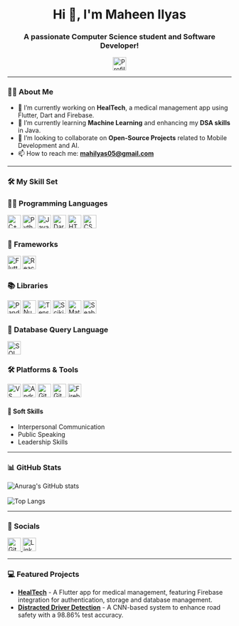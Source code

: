 <h1 align="center">Hi 👋, I'm Maheen Ilyas</h1>
<h3 align="center">A passionate Computer Science student and Software Developer!</h3>

<p align="center">
  <img src="https://komarev.com/ghpvc/?username=Maheen-Ilyas&style=for-the-badge" alt="Profile views" height="30"/>
</p>

---

### 👩‍💻 About Me

- 🔭 I’m currently working on **HealTech**, a medical management app using Flutter, Dart and Firebase.
- 🌱 I’m currently learning **Machine Learning** and enhancing my **DSA skills** in Java.
- 👯 I’m looking to collaborate on **Open-Source Projects** related to Mobile Development and AI.
- 📫 How to reach me: **mahilyas05@gmail.com**

---

### 🛠️ My Skill Set

### 👨‍💻 Programming Languages
<p align="left">
  <img src="https://img.shields.io/badge/C++-00599C?style=for-the-badge&logo=c%2B%2B&logoColor=white" alt="C++" height="30"/>
  <img src="https://img.shields.io/badge/Python-FFD43B?style=for-the-badge&logo=python&logoColor=darkgreen" alt="Python" height="30"/>
  <img src="https://img.shields.io/badge/Java-007396?style=for-the-badge&logo=openjdk&logoColor=white" alt="Java" height="30"/>
  <img src="https://img.shields.io/badge/Dart-0175C2?style=for-the-badge&logo=dart&logoColor=white" alt="Dart" height="30"/>
  <img src="https://img.shields.io/badge/HTML-E34F26?style=for-the-badge&logo=html5&logoColor=white" alt="HTML" height="30"/>
  <img src="https://img.shields.io/badge/CSS3-1572B6?style=for-the-badge&logo=css3&logoColor=white" alt="CSS" height="30"/>
</p>

### 🚀 Frameworks
<p align="left">
  <img src="https://img.shields.io/badge/Flutter-02569B?style=for-the-badge&logo=flutter&logoColor=white" alt="Flutter" height="30"/>
  <img src="https://img.shields.io/badge/React-61DAFB?style=for-the-badge&logo=react&logoColor=black" alt="React" height="30"/>
</p>

### 📚 Libraries
<p align="left">
  <img src="https://img.shields.io/badge/Pandas-150458?style=for-the-badge&logo=pandas&logoColor=white" alt="Pandas" height="30"/>
  <img src="https://img.shields.io/badge/NumPy-013243?style=for-the-badge&logo=numpy&logoColor=white" alt="NumPy" height="30"/>
  <img src="https://img.shields.io/badge/TensorFlow-FF6F00?style=for-the-badge&logo=tensorflow&logoColor=white" alt="TensorFlow" height="30"/>
  <img src="https://img.shields.io/badge/ScikitLearn-F7931E?style=for-the-badge&logo=scikit-learn&logoColor=black" alt="Scikit-Learn" height="30"/>
  <img src="https://img.shields.io/badge/Matplotlib-11557C?style=for-the-badge&logo=python&logoColor=white" alt="Matplotlib" height="30"/>
  <img src="https://img.shields.io/badge/Seaborn-3776AB?style=for-the-badge&logo=python&logoColor=white" alt="Seaborn" height="30"/>
</p>

### 💾 Database Query Language
<p align="left">
  <img src="https://img.shields.io/badge/SQL-4479A1?style=for-the-badge&logo=MySQL&logoColor=white" alt="SQL" height="30"/>
</p>

### 🛠️ Platforms & Tools
<p align="left">
  <img src="https://img.shields.io/badge/VS_Code-007ACC?style=for-the-badge&logo=visual-studio-code&logoColor=white" alt="VS Code" height="30"/>
  <img src="https://img.shields.io/badge/Android_Studio-3DDC84?style=for-the-badge&logo=android-studio&logoColor=white" alt="Android Studio" height="30"/>
  <img src="https://img.shields.io/badge/Git-F05032?style=for-the-badge&logo=git&logoColor=white" alt="Git" height="30"/>
  <img src="https://img.shields.io/badge/GitHub-181717?style=for-the-badge&logo=github&logoColor=white" alt="GitHub" height="30"/>
  <img src="https://img.shields.io/badge/Firebase-FFCA28?style=for-the-badge&logo=firebase&logoColor=black" alt="Firebase" height="30"/>
</p>

#### 🤝 Soft Skills
- Interpersonal Communication
- Public Speaking
- Leadership Skills

---

### 📊 GitHub Stats
    
![Anurag's GitHub stats](https://github-readme-stats.vercel.app/api?username=Maheen-Ilyas&show_icons=true&theme=radical)
<br>
<br>
![Top Langs](https://github-readme-stats.vercel.app/api/top-langs/?username=Maheen-Ilyas&layout=compact&theme=radical)

---

### 🤝 Socials

<p>
  <a href="https://github.com/Maheen-Ilyas" target="_blank" rel="noopener noreferrer">
    <img src="https://img.shields.io/badge/GitHub-181717?style=for-the-badge&logo=github&logoColor=white" alt="GitHub" height="30"/>
  </a>
  <a href="https://www.linkedin.com/in/maheen-ilyas" target="_blank" rel="noopener noreferrer">
    <img src="https://img.shields.io/badge/LinkedIn-0A66C2?style=for-the-badge&logo=linkedin&logoColor=white" alt="LinkedIn" height="30"/>
  </a>
</p>

--- 

### 💻 Featured Projects

- **[HealTech](https://github.com/Medlia/healtech)** - A Flutter app for medical management, featuring Firebase integration for authentication, storage and database management.
- **[Distracted Driver Detection](https://github.com/Maheen-Ilyas/distracted-driver-detection)** - A CNN-based system to enhance road safety with a 98.86% test accuracy.
